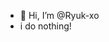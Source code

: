 - 👋 Hi, I’m @Ryuk-xo
- i do nothing!

<!---
Ryuk-xo/Ryuk-xo is a ✨ special ✨ repository because its `README.md` (this file) appears on your GitHub profile.
You can click the Preview link to take a look at your changes.
--->
